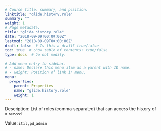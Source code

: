 ```yaml
---
# Course title, summary, and position.
linktitle: "glide.history.role"
summary: ""
weight: 1
# Page metadata.
title: "glide.history.role"
date: "2018-09-09T00:00:00Z"
lastmod: "2018-09-09T00:00:00Z"
draft: false  # Is this a draft? true/false
toc: true  # Show table of contents? true/false
type: docs  # Do not modify.

# Add menu entry to sidebar.
# - name: Declare this menu item as a parent with ID name.
# - weight: Position of link in menu.
menu:
  properties:
    parent: Properties
    name: "glide.history.role"
    weight: 1
---
```


Description: List of roles (comma-separated) that can access the history of a record.


Value: `itil,pd_admin`